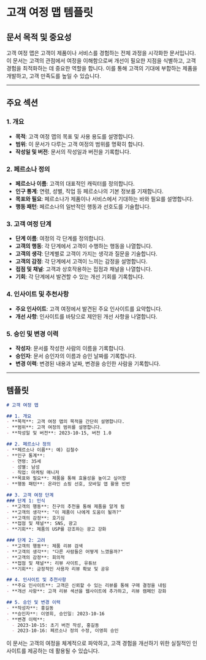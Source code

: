 # 고객 여정 맵 템플릿

## 문서 목적 및 중요성
고객 여정 맵은 고객이 제품이나 서비스를 경험하는 전체 과정을 시각화한 문서입니다. 이 문서는 고객의 관점에서 여정을 이해함으로써 개선이 필요한 지점을 식별하고, 고객 경험을 최적화하는 데 중요한 역할을 합니다. 이를 통해 고객의 기대에 부합하는 제품을 개발하고, 고객 만족도를 높일 수 있습니다.

---

## 주요 섹션

### 1. 개요
- **목적**: 고객 여정 맵의 목표 및 사용 용도를 설명합니다.
- **범위**: 이 문서가 다루는 고객 여정의 범위를 명확히 합니다.
- **작성일 및 버전**: 문서의 작성일과 버전을 기록합니다.

### 2. 페르소나 정의
- **페르소나 이름**: 고객의 대표적인 캐릭터를 정의합니다.
- **인구 통계**: 연령, 성별, 직업 등 페르소나의 기본 정보를 기재합니다.
- **목표와 필요**: 페르소나가 제품이나 서비스에서 기대하는 바와 필요를 설명합니다.
- **행동 패턴**: 페르소나의 일반적인 행동과 선호도를 기술합니다.

### 3. 고객 여정 단계
- **단계 이름**: 여정의 각 단계를 정의합니다.
- **고객의 행동**: 각 단계에서 고객이 수행하는 행동을 나열합니다.
- **고객의 생각**: 단계별로 고객이 가지는 생각과 질문을 기술합니다.
- **고객의 감정**: 각 단계에서 고객이 느끼는 감정을 설명합니다.
- **접점 및 채널**: 고객과 상호작용하는 접점과 채널을 나열합니다.
- **기회**: 각 단계에서 발견할 수 있는 개선 기회를 기록합니다.

### 4. 인사이트 및 추천사항
- **주요 인사이트**: 고객 여정에서 발견된 주요 인사이트를 요약합니다.
- **개선 사항**: 인사이트를 바탕으로 제안된 개선 사항을 나열합니다.

### 5. 승인 및 변경 이력
- **작성자**: 문서를 작성한 사람의 이름을 기록합니다.
- **승인자**: 문서 승인자의 이름과 승인 날짜를 기록합니다.
- **변경 이력**: 변경된 내용과 날짜, 변경을 승인한 사람을 기록합니다.

---

## 템플릿

```markdown
# 고객 여정 맵

## 1. 개요
- **목적**: 고객 여정 맵의 목적을 간단히 설명합니다.
- **범위**: 고객 여정의 범위를 설명합니다.
- **작성일 및 버전**: 2023-10-15, 버전 1.0

## 2. 페르소나 정의
- **페르소나 이름**: 예) 김철수
- **인구 통계**:
  - 연령: 35세
  - 성별: 남성
  - 직업: 마케팅 매니저
- **목표와 필요**: 제품을 통해 효율성을 높이고 싶어함
- **행동 패턴**: 온라인 쇼핑 선호, 모바일 앱 활용 빈번

## 3. 고객 여정 단계
### 단계 1: 인식
- **고객의 행동**: 친구의 추천을 통해 제품을 알게 됨
- **고객의 생각**: "이 제품이 나에게 도움이 될까?"
- **고객의 감정**: 호기심
- **접점 및 채널**: SNS, 광고
- **기회**: 제품의 USP를 강조하는 광고 강화

### 단계 2: 고려
- **고객의 행동**: 제품 리뷰 검색
- **고객의 생각**: "다른 사람들은 어떻게 느꼈을까?"
- **고객의 감정**: 회의적
- **접점 및 채널**: 리뷰 사이트, 유튜브
- **기회**: 긍정적인 사용자 리뷰 확보 및 공유

## 4. 인사이트 및 추천사항
- **주요 인사이트**: 고객은 신뢰할 수 있는 리뷰를 통해 구매 결정을 내림
- **개선 사항**: 고객 리뷰 섹션을 웹사이트에 추가하고, 리뷰 캠페인 강화

## 5. 승인 및 변경 이력
- **작성자**: 홍길동
- **승인자**: 이영희, 승인일: 2023-10-16
- **변경 이력**:
  - 2023-10-15: 초기 버전 작성, 홍길동
  - 2023-10-16: 페르소나 정의 수정, 이영희 승인
```

이 문서는 고객의 여정을 체계적으로 파악하고, 고객 경험을 개선하기 위한 실질적인 인사이트를 제공하는 데 활용될 수 있습니다.
